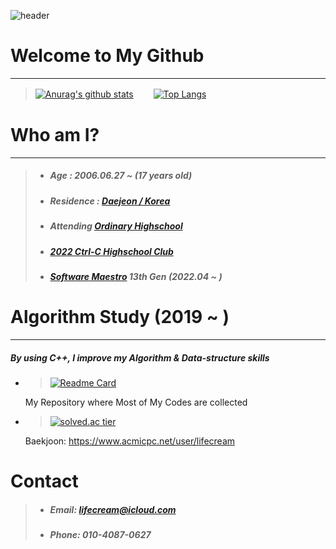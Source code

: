 ![header](https://capsule-render.vercel.app/api?type=Waving&color=a1d9ff&text=%20Welcome!&desc=Lifecream's%20Github%20Profile&fontColor=ffffff&height=250&fontSize=100&fontAlignY=40&descAlignY=58&descAlign=63&animation=fadeIn)


# Welcome to My Github
-----
> [![Anurag's github stats](https://github-readme-stats.vercel.app/api?username=Lifecream&show_icons=true&theme={theme})](https://github.com/Lifecream/github-readme-stats) 　　[![Top Langs](https://github-readme-stats.vercel.app/api/top-langs/?username=Lifecream)](https://github.com/Lifecream/github-readme-stats)


# Who am I?
-----
> - ##### Age : 2006.06.27 ~ (17 years old)
> - ##### Residence : [Daejeon / Korea](https://www.google.com/maps/place/%EB%8C%80%EC%A0%84%EA%B4%91%EC%97%AD%EC%8B%9C)
> - ##### Attending [Ordinary Highschool](https://www.google.com/maps/place/%EB%8C%80%EC%A0%84%EB%8F%84%EC%95%88%EA%B3%A0%EB%93%B1%ED%95%99%EA%B5%90)
> - ##### [2022 Ctrl-C Highschool Club](https://github.com/Lifecream/2022-Ctrl-C-Activities) 
> - ##### [Software Maestro](https://www.swmaestro.org/) 13th Gen (2022.04 ~ )


# Algorithm Study (2019 ~ )
-----
##### By using C++, I improve my Algorithm & Data-structure skills  
 - >[![Readme Card](https://github-readme-stats.vercel.app/api/pin/?username=Lifecream&repo=C-Cpp-Algorithm)](https://github.com/Lifecream/C-Cpp-Algorithm)
    
    My Repository where Most of My Codes are collected 


- >[![solved.ac tier](http://mazassumnida.wtf/api/v2/generate_badge?boj=lifecream)](https://solved.ac/lifecream)
    
    Baekjoon: <https://www.acmicpc.net/user/lifecream>

# Contact
> - ##### Email: lifecream@icloud.com
> - ##### Phone: 010-4087-0627
